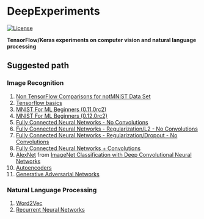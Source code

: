 # DeepExperiments

[![License](https://img.shields.io/badge/License-Apache%202.0-blue.svg)](https://opensource.org/licenses/Apache-2.0)

__TensorFlow/Keras experiments on computer vision and natural language processing__

## Suggested path 

### Image Recognition 

1. [Non TensorFlow Comparisons for notMNIST Data Set](https://github.com/gtesei/DeepExperiments/blob/master/notMNIST_nonTensorFlow_comparisons.ipynb)
2. [Tensorflow basics](https://github.com/gtesei/DeepExperiments/blob/master/TensorFlow_WarmUp_0.12.0-rc1.ipynb)
3. [MNIST For ML Beginners (0.11.0rc2)](https://github.com/gtesei/DeepExperiments/blob/master/MNIST_for_beginners_noNN_noCONV_0.11.0rc2.ipynb) 
4. [MNIST For ML Beginners (0.12.0rc2)](https://github.com/gtesei/DeepExperiments/blob/master/MNIST_for_beginners_noNN_noCONV_0.12.0-rc1.ipynb)
5. [Fully Connected Neural Networks - No Convolutions](https://github.com/gtesei/DeepExperiments/blob/master/notMNIST_NN_noCONV_0.12.0-rc1.ipynb)
6. [Fully Connected Neural Networks - Regularization/L2 - No Convolutions](https://github.com/gtesei/DeepExperiments/blob/master/notMNIST_NN_Regularization_L2_noCONV_0.12.0-rc1.ipynb)
7. [Fully Connected Neural Networks - Regularization/Dropout - No Convolutions](https://github.com/gtesei/DeepExperiments/blob/master/notMNIST_NN_Regularization_Dropout_noCONV_0.12.0-rc1.ipynb)
8. [Fully Connected Neural Networks + Convolutions](https://github.com/gtesei/DeepExperiments/blob/master/notMNIST_NN_CONV_0.12.0-rc1.ipynb)
9. [AlexNet](https://github.com/gtesei/DeepExperiments/blob/master/AlexNet.py) from [ImageNet Classification with Deep Convolutional Neural Networks](https://papers.nips.cc/paper/4824-imagenet-classification-with-deep-convolutional-neural-networks.pdf)
10. [Autoencoders](https://github.com/gtesei/DeepExperiments/blob/master/Autoencoders_1.1.0.ipynb) 
11. [Generative Adversarial Networks](https://github.com/gtesei/DeepExperiments/blob/master/Generative_Adversarial_Networks.ipynb) 

### Natural Language Processing 

1. [Word2Vec](https://github.com/gtesei/DeepExperiments/blob/master/Word2Vec_0.12.0-rc1.ipynb)
2. [Recurrent Neural Networks](https://github.com/gtesei/DeepExperiments/blob/master/Recurrent_Neural_Networks_1.1.0.ipynb)